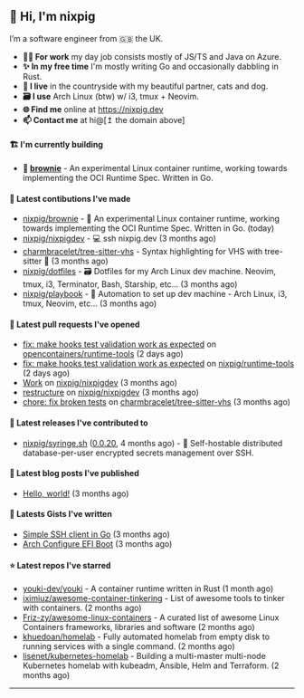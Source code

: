 ## 🐽 Hi, I'm nixpig

I’m a software engineer from 🇬🇧 the UK.

- **👨‍💻 For work** my day job consists mostly of JS/TS and Java on Azure.
- **✨ In my free time** I'm mostly writing Go and occasionally dabbling in Rust. 
- **🏡 I live** in the countryside with my beautiful partner, cats and dog.
- **🗃️ I use** Arch Linux (btw) w/ i3, tmux + Neovim.
- **🌐 Find me** online at https://nixpig.dev
- **📫 Contact me** at hi@[↥ the domain above]

#### 🏗️ I'm currently building
- **🍪 [brownie](https://github.com/nixpig/brownie)** - An experimental Linux container runtime, working towards implementing the OCI Runtime Spec. Written in Go.

#### 👷 Latest contibutions I've made

- [nixpig/brownie](https://github.com/nixpig/brownie) - 🍪 An experimental Linux container runtime, working towards implementing the OCI Runtime Spec. Written in Go. (today)
- [nixpig/nixpigdev](https://github.com/nixpig/nixpigdev) - 💻️ ssh nixpig.dev (3 months ago)
- [charmbracelet/tree-sitter-vhs](https://github.com/charmbracelet/tree-sitter-vhs) - Syntax highlighting for VHS with tree-sitter 🌳 (3 months ago)
- [nixpig/dotfiles](https://github.com/nixpig/dotfiles) - 🗃️ Dotfiles for my Arch Linux dev machine. Neovim, tmux, i3, Terminator, Bash, Starship, etc... (3 months ago)
- [nixpig/playbook](https://github.com/nixpig/playbook) - 📑 Automation to set up dev machine - Arch Linux, i3, tmux, Neovim, etc... (3 months ago)

#### 🔨 Latest pull requests I've opened

- [fix: make hooks test validation work as expected](https://github.com/opencontainers/runtime-tools/pull/782) on [opencontainers/runtime-tools](https://github.com/opencontainers/runtime-tools) (2 days ago)
- [fix: make hooks test validation work as expected](https://github.com/nixpig/runtime-tools/pull/1) on [nixpig/runtime-tools](https://github.com/nixpig/runtime-tools) (2 days ago)
- [Work](https://github.com/nixpig/nixpigdev/pull/20) on [nixpig/nixpigdev](https://github.com/nixpig/nixpigdev) (3 months ago)
- [restructure](https://github.com/nixpig/nixpigdev/pull/19) on [nixpig/nixpigdev](https://github.com/nixpig/nixpigdev) (3 months ago)
- [chore: fix broken tests](https://github.com/charmbracelet/tree-sitter-vhs/pull/15) on [charmbracelet/tree-sitter-vhs](https://github.com/charmbracelet/tree-sitter-vhs) (3 months ago)

#### 🔭 Latest releases I've contributed to

- [nixpig/syringe.sh](https://github.com/nixpig/syringe.sh) ([0.0.20](https://github.com/nixpig/syringe.sh/releases/tag/0.0.20), 4 months ago) - 🔐 Self-hostable distributed database-per-user encrypted secrets management over SSH.

#### 📜 Latest blog posts I've published

- [Hello, world!](https://medium.com/@nixpig/hello-world-a1748c140e5a?source=rss-6adcb4b40ca1------2) (3 months ago)

#### 📓 Latests Gists I've written

- [Simple SSH client in Go](https://gist.github.com/477864ecc1bf2a374be168a9d2318ac4) (3 months ago)
- [Arch Configure EFI Boot](https://gist.github.com/b62226f4e30d31371df283e93db7ce65) (3 months ago)

#### ⭐ Latest repos I've starred

- [youki-dev/youki](https://github.com/youki-dev/youki) - A container runtime written in Rust (1 month ago)
- [iximiuz/awesome-container-tinkering](https://github.com/iximiuz/awesome-container-tinkering) - List of awesome tools to tinker with containers. (2 months ago)
- [Friz-zy/awesome-linux-containers](https://github.com/Friz-zy/awesome-linux-containers) - A curated list of awesome Linux Containers frameworks, libraries and software (2 months ago)
- [khuedoan/homelab](https://github.com/khuedoan/homelab) - Fully automated homelab from empty disk to running services with a single command. (2 months ago)
- [lisenet/kubernetes-homelab](https://github.com/lisenet/kubernetes-homelab) - Building a multi-master multi-node Kubernetes homelab with kubeadm, Ansible, Helm and Terraform. (2 months ago)

--- 


